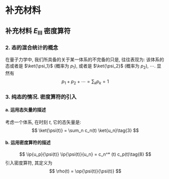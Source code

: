 
# 补充材料

## 补充材料 $E_{\text{III}}$ 密度算符

### 2. 态的混合统计的概念

在量子力学中, 我们所具备的关于某一体系的不完备的只是, 往往表现为: 该体系的态或者是 $\ket{\psi_1}$ (概率为 $p_1$), 或者是 $\ket{\psi_2}$ (概率为 $p_2$), $\cdots$. 显然有
$$
p_1 + p_2 + \cdots = \sum_k p_k = 1\tag{1}
$$

### 3. 纯态的情况. 密度算符的引入

#### a. 运用态矢量的描述

考虑一个体系, 在时刻 $t$, 它的态矢量是:
$$
\ket{\psi(t)} = \sum_n c_n(t) \ket{u_n}\tag{3}
$$
#### b. 运用密度算符的描述

$$
\ip{u_p}{\psi(t)} \ip{\psi(t)}{u_n} = c_n^* (t) c_p(t)\tag{8}
$$
引入密度算符, 其定义为
$$
\rho(t) = \op{\psi(t)}{\psi(t)}
$$


